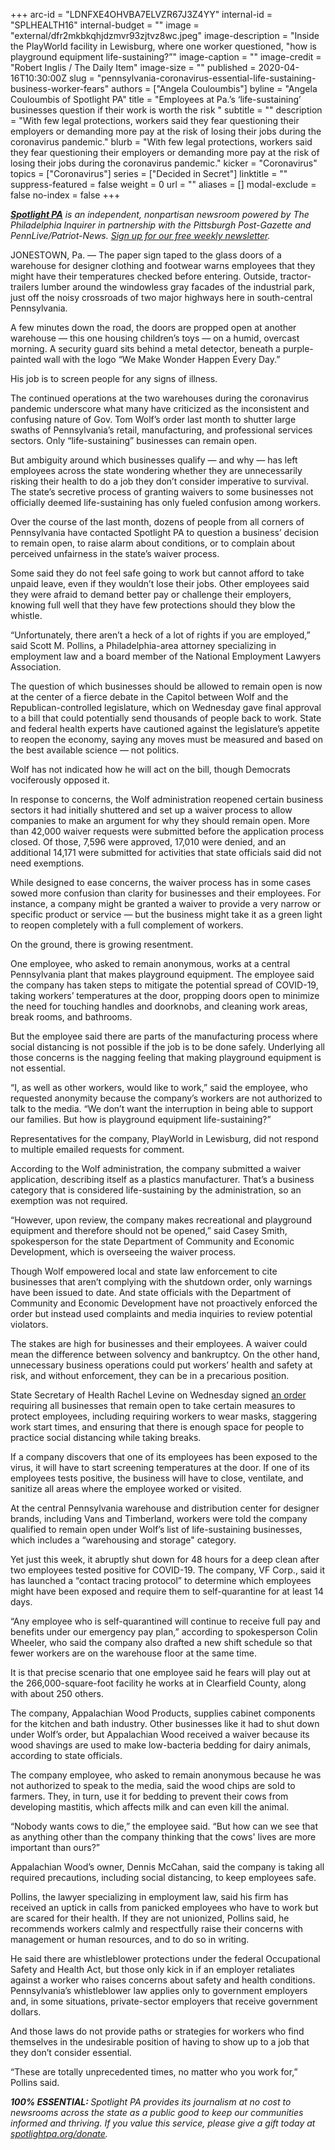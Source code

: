+++
arc-id = "LDNFXE4OHVBA7ELVZR67J3Z4YY"
internal-id = "SPLHEALTH16"
internal-budget = ""
image = "external/dfr2mkbkqhjdzmvr93zjtvz8wc.jpeg"
image-description = "Inside the PlayWorld facility in Lewisburg, where one worker questioned, \"how is playground equipment life-sustaining?”"
image-caption = ""
image-credit = "Robert Inglis / The Daily Item"
image-size = ""
published = 2020-04-16T10:30:00Z
slug = "pennsylvania-coronavirus-essential-life-sustaining-business-worker-fears"
authors = ["Angela Couloumbis"]
byline = "Angela Couloumbis of Spotlight PA"
title = "Employees at Pa.’s ‘life-sustaining’ businesses question if their work is worth the risk "
subtitle = ""
description = "With few legal protections, workers said they fear questioning their employers or demanding more pay at the risk of losing their jobs during the coronavirus pandemic."
blurb = "With few legal protections, workers said they fear questioning their employers or demanding more pay at the risk of losing their jobs during the coronavirus pandemic."
kicker = "Coronavirus"
topics = ["Coronavirus"]
series = ["Decided in Secret"]
linktitle = ""
suppress-featured = false
weight = 0
url = ""
aliases = []
modal-exclude = false
no-index = false
+++

<a href="https://www.spotlightpa.org/"><i><b>Spotlight PA</b></i></a><i> is an independent, nonpartisan newsroom powered by The Philadelphia Inquirer in partnership with the Pittsburgh Post-Gazette and PennLive/Patriot-News. </i><a href="https://www.spotlightpa.org/newsletters"><i>Sign up for our free weekly newsletter</i></a><i>.</i>

JONESTOWN, Pa. — The paper sign taped to the glass doors of a warehouse for designer clothing and footwear warns employees that they might have their temperatures checked before entering. Outside, tractor-trailers lumber around the windowless gray facades of the industrial park, just off the noisy crossroads of two major highways here in south-central Pennsylvania.

A few minutes down the road, the doors are propped open at another warehouse — this one housing children’s toys — on a humid, overcast morning. A security guard sits behind a metal detector, beneath a purple-painted wall with the logo “We Make Wonder Happen Every Day.”

His job is to screen people for any signs of illness.

The continued operations at the two warehouses during the coronavirus pandemic underscore what many have criticized as the inconsistent and confusing nature of Gov. Tom Wolf’s order last month to shutter large swaths of Pennsylvania’s retail, manufacturing, and professional services sectors. Only “life-sustaining” businesses can remain open.

But ambiguity around which businesses qualify — and why — has left employees across the state wondering whether they are unnecessarily risking their health to do a job they don’t consider imperative to survival. The state’s secretive process of granting waivers to some businesses not officially deemed life-sustaining has only fueled confusion among workers.

Over the course of the last month, dozens of people from all corners of Pennsylvania have contacted Spotlight PA to question a business’ decision to remain open, to raise alarm about conditions, or to complain about perceived unfairness in the state’s waiver process.

Some said they do not feel safe going to work but cannot afford to take unpaid leave, even if they wouldn’t lose their jobs. Other employees said they were afraid to demand better pay or challenge their employers, knowing full well that they have few protections should they blow the whistle.

“Unfortunately, there aren’t a heck of a lot of rights if you are employed,” said Scott M. Pollins, a Philadelphia-area attorney specializing in employment law and a board member of the National Employment Lawyers Association.

<script src="https://www.spotlightpa.org/embed.js" async></script><div data-spl-embed-version="1" data-spl-src="https://www.spotlightpa.org/embeds/donate/"></div>


The question of which businesses should be allowed to remain open is now at the center of a fierce debate in the Capitol between Wolf and the Republican-controlled legislature, which on Wednesday gave final approval to a bill that could potentially send thousands of people back to work. State and federal health experts have cautioned against the legislature’s appetite to reopen the economy, saying any moves must be measured and based on the best available science — not politics.

Wolf has not indicated how he will act on the bill, though Democrats vociferously opposed it.

In response to concerns, the Wolf administration reopened certain business sectors it had initially shuttered and set up a waiver process to allow companies to make an argument for why they should remain open. More than 42,000 waiver requests were submitted before the application process closed. Of those, 7,596 were approved, 17,010 were denied, and an additional 14,171 were submitted for activities that state officials said did not need exemptions.

While designed to ease concerns, the waiver process has in some cases sowed more confusion than clarity for businesses and their employees. For instance, a company might be granted a waiver to provide a very narrow or specific product or service — but the business might take it as a green light to reopen completely with a full complement of workers.

On the ground, there is growing resentment.

One employee, who asked to remain anonymous, works at a central Pennsylvania plant that makes playground equipment. The employee said the company has taken steps to mitigate the potential spread of COVID-19, taking workers’ temperatures at the door, propping doors open to minimize the need for touching handles and doorknobs, and cleaning work areas, break rooms, and bathrooms.

But the employee said there are parts of the manufacturing process where social distancing is not possible if the job is to be done safely. Underlying all those concerns is the nagging feeling that making playground equipment is not essential.

“I, as well as other workers, would like to work,” said the employee, who requested anonymity because the company’s workers are not authorized to talk to the media. “We don’t want the interruption in being able to support our families. But how is playground equipment life-sustaining?”

Representatives for the company, PlayWorld in Lewisburg, did not respond to multiple emailed requests for comment.

According to the Wolf administration, the company submitted a waiver application, describing itself as a plastics manufacturer. That’s a business category that is considered life-sustaining by the administration, so an exemption was not required.

“However, upon review, the company makes recreational and playground equipment and therefore should not be opened,” said Casey Smith, spokesperson for the state Department of Community and Economic Development, which is overseeing the waiver process.

Though Wolf empowered local and state law enforcement to cite businesses that aren’t complying with the shutdown order, only warnings have been issued to date. And state officials with the Department of Community and Economic Development have not proactively enforced the order but instead used complaints and media inquiries to review potential violators.

<script src="https://www.spotlightpa.org/embed.js" async></script><div data-spl-embed-version="1" data-spl-src="https://www.spotlightpa.org/embeds/newsletter/"></div>

The stakes are high for businesses and their employees. A waiver could mean the difference between solvency and bankruptcy. On the other hand, unnecessary business operations could put workers’ health and safety at risk, and without enforcement, they can be in a precarious position.

State Secretary of Health Rachel Levine on Wednesday signed <a href="https://web.archive.org/web/20230117122157/https://www.governor.pa.gov/wp-content/uploads/2020/04/20200415-SOH-worker-safety-order.pdf">an order</a> requiring all businesses that remain open to take certain measures to protect employees, including requiring workers to wear masks, staggering work start times, and ensuring that there is enough space for people to practice social distancing while taking breaks.

If a company discovers that one of its employees has been exposed to the virus, it will have to start screening temperatures at the door. If one of its employees tests positive, the business will have to close, ventilate, and sanitize all areas where the employee worked or visited.

At the central Pennsylvania warehouse and distribution center for designer brands, including Vans and Timberland, workers were told the company qualified to remain open under Wolf’s list of life-sustaining businesses, which includes a “warehousing and storage" category.

Yet just this week, it abruptly shut down for 48 hours for a deep clean after two employees tested positive for COVID-19. The company, VF Corp., said it has launched a “contact tracing protocol” to determine which employees might have been exposed and require them to self-quarantine for at least 14 days.

“Any employee who is self-quarantined will continue to receive full pay and benefits under our emergency pay plan,” according to spokesperson Colin Wheeler, who said the company also drafted a new shift schedule so that fewer workers are on the warehouse floor at the same time.

It is that precise scenario that one employee said he fears will play out at the 266,000-square-foot facility he works at in Clearfield County, along with about 250 others.

The company, Appalachian Wood Products, supplies cabinet components for the kitchen and bath industry. Other businesses like it had to shut down under Wolf’s order, but Appalachian Wood received a waiver because its wood shavings are used to make low-bacteria bedding for dairy animals, according to state officials.

The company employee, who asked to remain anonymous because he was not authorized to speak to the media, said the wood chips are sold to farmers. They, in turn, use it for bedding to prevent their cows from developing mastitis, which affects milk and can even kill the animal.

“Nobody wants cows to die,” the employee said. “But how can we see that as anything other than the company thinking that the cows' lives are more important than ours?”

Appalachian Wood’s owner, Dennis McCahan, said the company is taking all required precautions, including social distancing, to keep employees safe.

Pollins, the lawyer specializing in employment law, said his firm has received an uptick in calls from panicked employees who have to work but are scared for their health. If they are not unionized, Pollins said, he recommends workers calmly and respectfully raise their concerns with management or human resources, and to do so in writing.

He said there are whistleblower protections under the federal Occupational Safety and Health Act, but those only kick in if an employer retaliates against a worker who raises concerns about safety and health conditions. Pennsylvania’s whistleblower law applies only to government employers and, in some situations, private-sector employers that receive government dollars.

And those laws do not provide paths or strategies for workers who find themselves in the undesirable position of having to show up to a job that they don’t consider essential.

“These are totally unprecedented times, no matter who you work for,” Pollins said.

<i><b>100% ESSENTIAL: </b></i><i>Spotlight PA provides its journalism at no cost to newsrooms across the state as a public good to keep our communities informed and thriving. If you value this service, please give a gift today at </i><a href="https://www.spotlightpa.org/donate"><i>spotlightpa.org/donate</i></a><i>.</i>

<script src="https://www.spotlightpa.org/embed.js" async></script><div data-spl-embed-version="1" data-spl-src="https://www.spotlightpa.org/embeds/tips/?tip_text=Do%20you%20have%20a%20tip%20about%20%3Cb%3Ehow%20Pa.'s%20government%20is%20responding%20to%20the%20coronavirus%3C%2Fb%3E%3F%20Tell%20us."></div>
